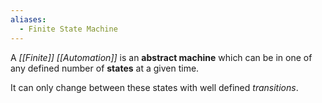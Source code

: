 ```yaml
---
aliases:
  - Finite State Machine
---
```

A _[[Finite]] [[Automation]]_ is an **abstract machine** which can be in one of any defined number of **states** at a given time.

It can only change between these states with well defined _transitions_.
